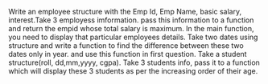<!-- Write a structure for a date. Accept a date and display it. -->
<!-- Write a structure for a date which will take your date of birth and pass this date to a function which will calculate your age and return the age to main function. -->
Write an employee structure with the Emp Id, Emp Name, basic salary, interest.Take 3 employess imformation. pass this information to a function and return the empid whose total salary is maximum. In the main function, you need to display that particular employees details. 
Take two dates using structure and write a function to find the difference between these two dates only in year. and use this function in first question.
Take a student structure(roll, dd,mm,yyyy, cgpa). Take 3 students info, pass it to a function which will display these 3 students as per the increasing order of their age. 